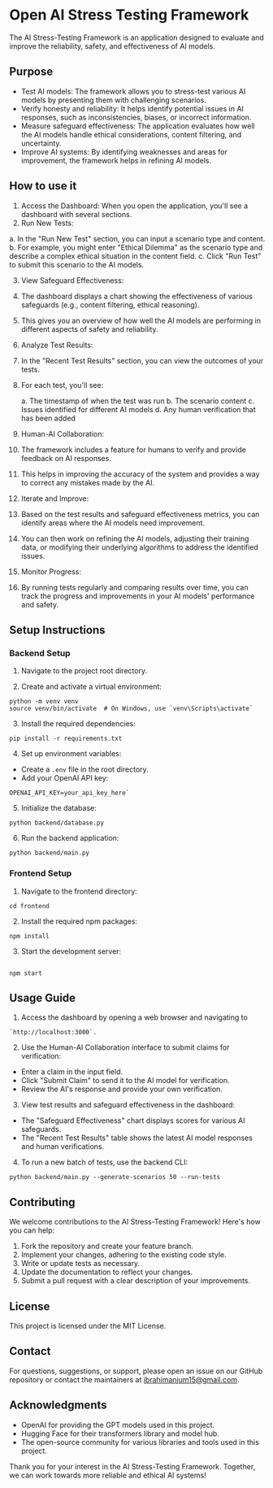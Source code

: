 # Open AI Stress Testing Framework
The AI Stress-Testing Framework is an application designed to evaluate and improve the reliability, safety, and effectiveness of AI models. 



## Purpose

- Test AI models: The framework allows you to stress-test various AI models by presenting them with challenging scenarios.
- Verify honesty and reliability: It helps identify potential issues in AI responses, such as inconsistencies, biases, or incorrect information.
- Measure safeguard effectiveness: The application evaluates how well the AI models handle ethical considerations, content filtering, and uncertainty.
- Improve AI systems: By identifying weaknesses and areas for improvement, the framework helps in refining AI models.


## How to use it

1. Access the Dashboard: When you open the application, you'll see a dashboard with several sections.
2. Run New Tests:

  a. In the "Run New Test" section, you can input a scenario type and content.
  b. For example, you might enter "Ethical Dilemma" as the scenario type and describe a complex ethical situation in the content field.
  c. Click "Run Test" to submit this scenario to the AI models.


3. View Safeguard Effectiveness:
  
  1. The dashboard displays a chart showing the effectiveness of various safeguards (e.g., content filtering, ethical reasoning).
  2. This gives you an overview of how well the AI models are performing in different aspects of safety and reliability.
  

4. Analyze Test Results:

  1. In the "Recent Test Results" section, you can view the outcomes of your tests.
  2. For each test, you'll see:
  
     a. The timestamp of when the test was run
     b. The scenario content
     c. Issues identified for different AI models
     d. Any human verification that has been added


5. Human-AI Collaboration:

  1. The framework includes a feature for humans to verify and provide feedback on AI responses.
  2. This helps in improving the accuracy of the system and provides a way to correct any mistakes made by the AI.


6. Iterate and Improve:

  1. Based on the test results and safeguard effectiveness metrics, you can identify areas where the AI models need improvement.
  2. You can then work on refining the AI models, adjusting their training data, or modifying their underlying algorithms to address the identified issues.


7. Monitor Progress:

  1. By running tests regularly and comparing results over time, you can track the progress and improvements in your AI models' performance and safety.

## Setup Instructions

### Backend Setup

1. Navigate to the project root directory.

2. Create and activate a virtual environment:

```
python -m venv venv
source venv/bin/activate  # On Windows, use `venv\Scripts\activate`
```

3. Install the required dependencies:
```
pip install -r requirements.txt
```

4. Set up environment variables:
- Create a `.env` file in the root directory.
- Add your OpenAI API key: 
```
OPENAI_API_KEY=your_api_key_here`
```

5. Initialize the database:
```
python backend/database.py

```


6. Run the backend application:
``` 
python backend/main.py
```



### Frontend Setup

1. Navigate to the frontend directory:

```
cd frontend
```

2. Install the required npm packages:
```
npm install
```

3. Start the development server:
```

npm start

```

## Usage Guide

1. Access the dashboard by opening a web browser and navigating to 
```
`http://localhost:3000`.
```

2. Use the Human-AI Collaboration interface to submit claims for verification:
- Enter a claim in the input field.
- Click "Submit Claim" to send it to the AI model for verification.
- Review the AI's response and provide your own verification.

3. View test results and safeguard effectiveness in the dashboard:
- The "Safeguard Effectiveness" chart displays scores for various AI safeguards.
- The "Recent Test Results" table shows the latest AI model responses and human verifications.

4. To run a new batch of tests, use the backend CLI:
```
python backend/main.py --generate-scenarios 50 --run-tests

```

## Contributing

We welcome contributions to the AI Stress-Testing Framework! Here's how you can help:

1. Fork the repository and create your feature branch.
2. Implement your changes, adhering to the existing code style.
3. Write or update tests as necessary.
4. Update the documentation to reflect your changes.
5. Submit a pull request with a clear description of your improvements.

## License

This project is licensed under the MIT License.

## Contact

For questions, suggestions, or support, please open an issue on our GitHub repository or contact the maintainers at [ibrahimanjum15@gmail.com](mailto:ibrahimanjum15@gmail.com).

## Acknowledgments

- OpenAI for providing the GPT models used in this project.
- Hugging Face for their transformers library and model hub.
- The open-source community for various libraries and tools used in this project.

Thank you for your interest in the AI Stress-Testing Framework. Together, we can work towards more reliable and ethical AI systems!
